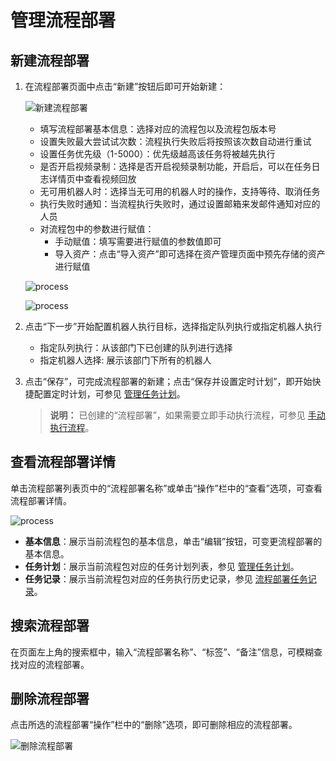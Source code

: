 # 管理流程部署

## 新建流程部署

1. 在流程部署页面中点击“新建”按钮后即可开始新建：

    ![新建流程部署](https://docimages.blob.core.chinacloudapi.cn/images/Console/newworkflow20210629.png)

    - 填写流程部署基本信息：选择对应的流程包以及流程包版本号
    - 设置失败最大尝试试次数：流程执行失败后将按照该次数自动进行重试
    - 设置任务优先级（1-5000）：优先级越高该任务将被越先执行
    - 是否开启视频录制：选择是否开启视频录制功能，开启后，可以在任务日志详情页中查看视频回放
    - 无可用机器人时：选择当无可用的机器人时的操作，支持等待、取消任务
    - 执行失败时通知：当流程执行失败时，通过设置邮箱来发邮件通知对应的人员
    - 对流程包中的参数进行赋值：
        - 手动赋值：填写需要进行赋值的参数值即可
        - 导入资产：点击“导入资产”即可选择在资产管理页面中预先存储的资产进行赋值

    ![process](https://docimages.blob.core.chinacloudapi.cn/images/Console/process/%E6%96%B0%E5%BB%BA%E6%B5%81%E7%A8%8B%E9%83%A8%E7%BD%B2%E7%AC%AC%E4%B8%80%E9%A1%B5%E8%A1%A5%E5%85%85.png)

    ![process](https://docimages.blob.core.chinacloudapi.cn/images/Console/process/%E6%96%B0%E5%BB%BA%E6%B5%81%E7%A8%8B%E9%83%A8%E7%BD%B2-%E5%AF%BC%E5%85%A5%E8%B5%84%E4%BA%A7.png)

2. 点击“下一步”开始配置机器人执行目标，选择指定队列执行或指定机器人执行

    - 指定队列执行：从该部门下已创建的队列进行选择
    - 指定机器人选择: 展示该部门下所有的机器人

3. 点击“保存”，可完成流程部署的新建；点击“保存并设置定时计划”，即开始快捷配置定时计划，可参见 [管理任务计划](../workflow/trigger.md)。

    > **说明：**
    > 已创建的“流程部署”，如果需要立即手动执行流程，可参见 [手动执行流程](./runworkflow.md)。

## 查看流程部署详情

单击流程部署列表页中的“流程部署名称”或单击“操作”栏中的“查看”选项，可查看流程部署详情。

![process](https://docimages.blob.core.chinacloudapi.cn/images/Console/workflowdetails20210924.png)

- **基本信息**：展示当前流程包的基本信息，单击“编辑”按钮，可变更流程部署的基本信息。
- **任务计划**：展示当前流程包对应的任务计划列表，参见 [管理任务计划](./trigger.md)。
- **任务记录**：展示当前流程包对应的任务执行历史记录，参见 [流程部署任务记录](./workflowjob.md)。

## 搜索流程部署

在页面左上角的搜索框中，输入“流程部署名称”、“标签”、“备注”信息，可模糊查找对应的流程部署。

## 删除流程部署

点击所选的流程部署“操作”栏中的“删除”选项，即可删除相应的流程部署。

![删除流程部署](https://docimages.blob.core.chinacloudapi.cn/images/Console/deleteworkflow20210924.png)
